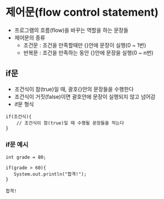 # 제어문(flow control statement)
- 프로그램의 흐름(flow)을 바꾸는 역할을 하는 문장들
- 제어문의 종류
  - 조건문 : 조건을 만족할때만 {}안에 문장이 실행(0 ~ 1번)
  - 반복문 : 조건을 만족하는 동안 {}안에 문장을 실행(0 ~ n번)

## if문
- 조건식이 참(true)일 때, 괄호{}안의 문장들을 수행한다
- 조건식이 거짓(false)이면 괄호안에 문장이 실행되지 않고 넘어감
- if문 형식
```
if(조건식){
    // 조건식이 참(true)일 때 수행될 문장들을 적는다
}
```
### if문 예시
```
int grade = 80;

if(grade > 60){
   System.out.println("합격!");
}

합격!
```

